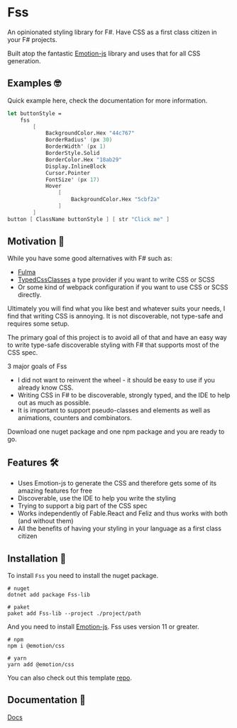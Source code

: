 # Fss

An opinionated styling library for F#.
Have CSS as a first class citizen in your F# projects.

Built atop the fantastic [Emotion-js](https://github.com/emotion-js/emotion) library and uses that for all CSS generation.

## Examples 🤓
Quick example here, check the documentation for more information.
```fsharp
let buttonStyle =
    fss
        [
            BackgroundColor.Hex "44c767"
            BorderRadius' (px 30)
            BorderWidth' (px 1)
            BorderStyle.Solid
            BorderColor.Hex "18ab29"
            Display.InlineBlock
            Cursor.Pointer
            FontSize' (px 17)
            Hover
                [
                    BackgroundColor.Hex "5cbf2a"
                ]
        ]
button [ ClassName buttonStyle ] [ str "Click me" ]
```

## Motivation 🤔
While you have some good alternatives with F# such as:
- [Fulma](https://fulma.github.io/Fulma/)
- [TypedCssClasses](https://github.com/zanaptak/TypedCssClasses) a type provider if you want to write CSS or SCSS
- Or some kind of webpack configuration if you want to use CSS or SCSS directly.

Ultimately you will find what you like best and whatever suits your needs, I find that writing CSS is annoying.
It is not discoverable, not type-safe and requires some setup.

The primary goal of this project is to avoid all of that and have an easy way to write type-safe discoverable styling with F# that supports most of the CSS spec.

3 major goals of Fss
- I did not want to reinvent the wheel - it should be easy to use if you already know CSS.
- Writing CSS in F# to be discoverable, strongly typed, and the IDE to help out as much as possible.
- It is important to support pseudo-classes and elements as well as animations, counters and combinators.

Download one nuget package and one npm package and you are ready to go.

## Features 🛠
- Uses Emotion-js to generate the CSS and therefore gets some of its amazing features for free
- Discoverable, use the IDE to help you write the styling
- Trying to support a big part of the CSS spec
- Works independently of Fable.React and Feliz and thus works with both (and without them)
- All the benefits of having your styling in your language as a first class citizen

## Installation 💾
To install `Fss` you need to install the nuget package.
```
# nuget
dotnet add package Fss-lib

# paket
paket add Fss-lib --project ./project/path
```

And you need to install [Emotion-js](https://github.com/emotion-js/emotion).
Fss uses version 11 or greater.
```
# npm
npm i @emotion/css

# yarn
yarn add @emotion/css
```


You can also check out this template [repo](https://github.com/Bjorn-Strom/elmish-fss-template).

## Documentation 📖
[Docs](https://bjorn-strom.github.io/FSS/)


